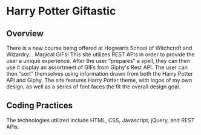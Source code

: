 # Harry Potter Giftastic

## Overview

There is a new course being offered at Hogwarts School of Witchcraft and Wizardry... Magical GIFs! This site utilizes REST APIs in order to provide the user a unique experience. After the user “prepares” a spell, they can then use it display an assortment of GIFs from Giphy's Rest API. The user can then “sort” themselves using information drawn from both the Harry Potter API and Giphy. The site features Harry Potter theme, with logos of my own design, as well as a series of font faces the fit the overall design goal.

## Coding Practices

The technologies utilized include HTML, CSS, Javascript, jQuery, and REST APIs.
